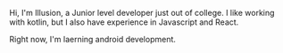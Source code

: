 Hi, I'm Illusion, a Junior level developer just out of college. 
I like working with kotlin, but I also have experience in Javascript and React. 

Right now, I'm laerning android development.
